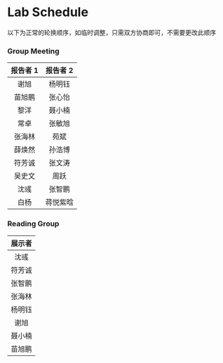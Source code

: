 # Lab Schedule

以下为正常的轮换顺序，如临时调整，只需双方协商即可，不需要更改此顺序

### Group Meeting

|    报告者 1    | 报告者 2 |
| :----------: | :---: |
| 谢旭 | 杨明钰 |
| 苗旭鹏 | 张心怡 |
| 黎洋 | 聂小楠 |
| 常卓 | 张敏旭 |
| 张海林 | 苑斌 |
| 薛焕然 | 孙浩博 |
| 符芳诚 | 张文涛 |
| 吴史文 | 周跃 |
| 沈彧 | 张智鹏 |
| 白杨 | 蒋悦紫晗 |



### Reading Group

|    展示者    |
| :----------: |
| 沈彧 |
| 符芳诚 |
| 张智鹏 |
| 张海林 |
| 杨明钰 |
| 谢旭 |
| 聂小楠 |
| 苗旭鹏 |

